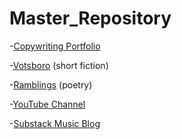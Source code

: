 # Master_Repository


-[Copywriting Portfolio](https://github.com/MattTheBobcat/Copywriting/blob/52ef6ec49f1972742d40d503aa3c118b3b065674/MWaters_copywriting_portfolio.pdf)

-[Votsboro](https://github.com/MattTheBobcat/VOTSBORO/blob/master/README.md) (short fiction)

-[Ramblings](https://github.com/MattTheBobcat/RAMBLINGS/blob/master/README.md) (poetry)

-[YouTube Channel](https://www.youtube.com/channel/UC_s-VK6XwokSy5d3wrHNXOQ)

-[Substack Music Blog](https://substack.com/@mattthebobcat)
